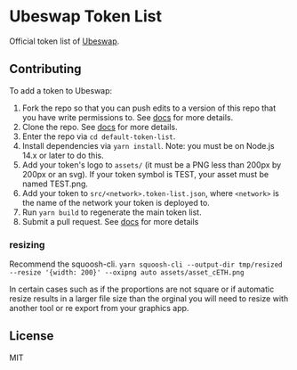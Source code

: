# Ubeswap Token List

Official token list of [Ubeswap](https://ubeswap.org).

## Contributing

To add a token to Ubeswap:

1. Fork the repo so that you can push edits to a version of this repo that you have write permissions to. See [docs](https://docs.github.com/en/get-started/quickstart/fork-a-repo) for more details.
2. Clone the repo. See [docs](https://docs.github.com/en/repositories/creating-and-managing-repositories/cloning-a-repository) for more details.
3. Enter the repo via `cd default-token-list`.
4. Install dependencies via `yarn install`. Note: you must be on Node.js 14.x or later to do this.
5. Add your token's logo to `assets/` (it must be a PNG less than 200px by 200px or an svg). If your token symbol is TEST, your asset must be named TEST.png.
6. Add your token to `src/<network>.token-list.json`, where `<network>` is the name of the network your token is deployed to.
7. Run `yarn build` to regenerate the main token list.
8. Submit a pull request. See [docs](https://docs.github.com/en/pull-requests/collaborating-with-pull-requests/proposing-changes-to-your-work-with-pull-requests/creating-a-pull-request-from-a-fork) for more details

### resizing

Recommend the squoosh-cli.
`yarn squoosh-cli --output-dir tmp/resized --resize '{width: 200}' --oxipng auto assets/asset_cETH.png`

In certain cases such as if the proportions are not square or if automatic resize results in a larger file size than the orginal you will need to resize with another tool or re export from your graphics app.

## License

MIT
